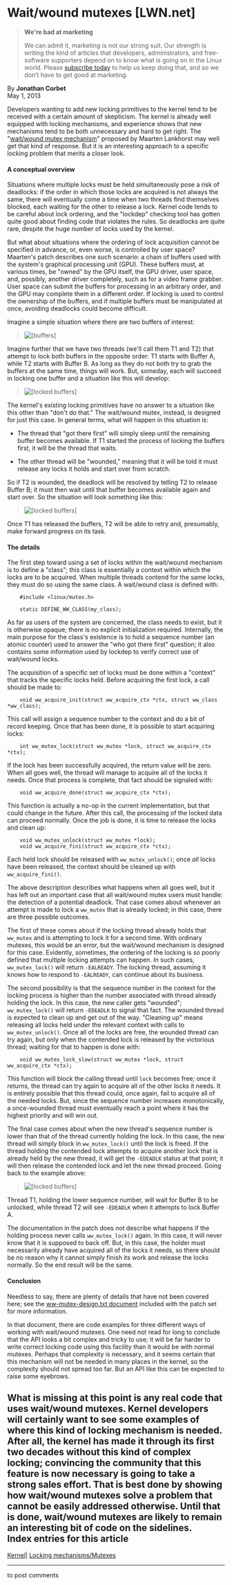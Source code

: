 # Wait/wound mutexes [LWN.net]

> **We're bad at marketing**
> 
> We can admit it, marketing is not our strong suit. Our strength is writing the kind of articles that developers, administrators, and free-software supporters depend on to know what is going on in the Linux world. Please [subscribe today](/Promo/nsn-bad/subscribe) to help us keep doing that, and so we don’t have to get good at marketing. 

By **Jonathan Corbet**  
May 1, 2013 

Developers wanting to add new locking primitives to the kernel tend to be received with a certain amount of skepticism. The kernel is already well equipped with locking mechanisms, and experience shows that new mechanisms tend to be both unnecessary and hard to get right. The "[wait/wound mutex mechanism](/Articles/548780/)" proposed by Maarten Lankhorst may well get that kind of response. But it is an interesting approach to a specific locking problem that merits a closer look. 

#### A conceptual overview

Situations where multiple locks must be held simultaneously pose a risk of deadlocks: if the order in which those locks are acquired is not always the same, there will eventually come a time when two threads find themselves blocked, each waiting for the other to release a lock. Kernel code tends to be careful about lock ordering, and the "lockdep" checking tool has gotten quite good about finding code that violates the rules. So deadlocks are quite rare, despite the huge number of locks used by the kernel. 

But what about situations where the ordering of lock acquisition cannot be specified in advance, or, even worse, is controlled by user space? Maarten's patch describes one such scenario: a chain of buffers used with the system's graphical processing unit (GPU). These buffers must, at various times, be "owned" by the GPU itself, the GPU driver, user space, and, possibly, another driver completely, such as for a video frame grabber. User space can submit the buffers for processing in an arbitrary order, and the GPU may complete them in a different order. If locking is used to control the ownership of the buffers, and if multiple buffers must be manipulated at once, avoiding deadlocks could become difficult. 

Imagine a simple situation where there are two buffers of interest: 

> ![\[buffers\]](https://static.lwn.net/images/2013/wake-wound1.png)

Imagine further that we have two threads (we'll call them T1 and T2) that attempt to lock both buffers in the opposite order: T1 starts with Buffer A, while T2 starts with Buffer B. As long as they do not both try to grab the buffers at the same time, things will work. But, someday, each will succeed in locking one buffer and a situation like this will develop: 

> ![\[locked buffers\]](https://static.lwn.net/images/2013/wake-wound2.png)

The kernel's existing locking primitives have no answer to a situation like this other than "don't do that." The wait/wound mutex, instead, is designed for just this case. In general terms, what will happen in this situation is: 

  * The thread that "got there first" will simply sleep until the remaining buffer becomes available. If T1 started the process of locking the buffers first, it will be the thread that waits. 

  * The other thread will be "wounded," meaning that it will be told it must release any locks it holds and start over from scratch. 




So if T2 is wounded, the deadlock will be resolved by telling T2 to release Buffer B; it must then wait until that buffer becomes available again and start over. So the situation will look something like this: 

> ![\[locked buffers\]](https://static.lwn.net/images/2013/wake-wound3.png)

Once T1 has released the buffers, T2 will be able to retry and, presumably, make forward progress on its task. 

#### The details

The first step toward using a set of locks within the wait/wound mechanism is to define a "class"; this class is essentially a context within which the locks are to be acquired. When multiple threads contend for the same locks, they must do so using the same class. A wait/wound class is defined with: 
    
    
        #include <linux/mutex.h>
    
        static DEFINE_WW_CLASS(my_class);
    

As far as users of the system are concerned, the class needs to exist, but it is otherwise opaque; there is no explicit initialization required. Internally, the main purpose for the class's existence is to hold a sequence number (an atomic counter) used to answer the "who got there first" question; it also contains some information used by lockdep to verify correct use of wait/wound locks. 

The acquisition of a specific set of locks must be done within a "context" that tracks the specific locks held. Before acquiring the first lock, a call should be made to: 
    
    
        void ww_acquire_init(struct ww_acquire_ctx *ctx, struct ww_class *ww_class);
    

This call will assign a sequence number to the context and do a bit of record keeping. Once that has been done, it is possible to start acquiring locks: 
    
    
        int ww_mutex_lock(struct ww_mutex *lock, struct ww_acquire_ctx *ctx);
    

If the lock has been successfully acquired, the return value will be zero. When all goes well, the thread will manage to acquire all of the locks it needs. Once that process is complete, that fact should be signaled with: 
    
    
        void ww_acquire_done(struct ww_acquire_ctx *ctx);
    

This function is actually a no-op in the current implementation, but that could change in the future. After this call, the processing of the locked data can proceed normally. Once the job is done, it is time to release the locks and clean up: 
    
    
        void ww_mutex_unlock(struct ww_mutex *lock);
        void ww_acquire_fini(struct ww_acquire_ctx *ctx);
    

Each held lock should be released with `ww_mutex_unlock()`; once _all_ locks have been released, the context should be cleaned up with `ww_acquire_fini()`. 

The above description describes what happens when all goes well, but it has left out an important case that all wait/wound mutex users must handle: the detection of a potential deadlock. That case comes about whenever an attempt is made to lock a `ww_mutex` that is already locked; in this case, there are three possible outcomes. 

The first of these comes about if the locking thread already holds that `ww_mutex` and is attempting to lock it for a second time. With ordinary mutexes, this would be an error, but the wait/wound mechanism is designed for this case. Evidently, sometimes, the ordering of the locking is _so_ poorly defined that multiple locking attempts can happen. In such cases, `ww_mutex_lock()` will return `-EALREADY`. The locking thread, assuming it knows how to respond to `-EALREADY`, can continue about its business. 

The second possibility is that the sequence number in the context for the locking process is higher than the number associated with thread already holding the lock. In this case, the new caller gets "wounded"; `ww_mutex_lock()` will return `-EDEADLK` to signal that fact. The wounded thread is expected to clean up and get out of the way. "Cleaning up" means releasing all locks held under the relevant context with calls to `ww_mutex_unlock()`. Once all of the locks are free, the wounded thread can try again, but only when the contended lock is released by the victorious thread; waiting for that to happen is done with: 
    
    
        void ww_mutex_lock_slow(struct ww_mutex *lock, struct ww_acquire_ctx *ctx);
    

This function will block the calling thread until `lock` becomes free; once it returns, the thread can try again to acquire all of the other locks it needs. It is entirely possible that this thread could, once again, fail to acquire all of the needed locks. But, since the sequence number increases monotonically, a once-wounded thread must eventually reach a point where it has the highest priority and will win out. 

The final case comes about when the new thread's sequence number is lower than that of the thread currently holding the lock. In this case, the new thread will simply block in `ww_mutex_lock()` until the lock is freed. If the thread holding the contended lock attempts to acquire another lock that is already held by the new thread, it will get the `-EDEADLK` status at that point; it will then release the contended lock and let the new thread proceed. Going back to the example above: 

> ![\[locked buffers\]](https://static.lwn.net/images/2013/wake-wound2.png)

Thread T1, holding the lower sequence number, will wait for Buffer B to be unlocked, while thread T2 will see `-EDEADLK` when it attempts to lock Buffer A. 

The documentation in the patch does not describe what happens if the holding process never calls `ww_mutex_lock()` again. In this case, it will never know that it is supposed to back off. But, in this case, the holder must necessarily already have acquired all of the locks it needs, so there should be no reason why it cannot simply finish its work and release the locks normally. So the end result will be the same. 

#### Conclusion

Needless to say, there are plenty of details that have not been covered here; see the [ww-mutex-design.txt document](/Articles/548921/) included with the patch set for more information. 

In that document, there are code examples for three different ways of working with wait/wound mutexes. One need not read for long to conclude that the API looks a bit complex and tricky to use; it will be far harder to write correct locking code using this facility than it would be with normal mutexes. Perhaps that complexity is necessary, and it seems certain that this mechanism will not be needed in many places in the kernel, so the complexity should not spread too far. But an API like this can be expected to raise some eyebrows. 

What is missing at this point is any real code that uses wait/wound mutexes. Kernel developers will certainly want to see some examples of where this kind of locking mechanism is needed. After all, the kernel has made it through its first two decades without this kind of complex locking; convincing the community that this feature is now necessary is going to take a strong sales effort. That is best done by showing how wait/wound mutexes solve a problem that cannot be easily addressed otherwise. Until that is done, wait/wound mutexes are likely to remain an interesting bit of code on the sidelines.  
Index entries for this article  
---  
[Kernel](/Kernel/Index)| [Locking mechanisms/Mutexes](/Kernel/Index#Locking_mechanisms-Mutexes)  
  


* * *

to post comments 

